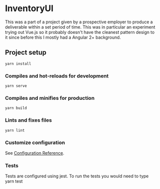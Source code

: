 # InventoryUI

This was a part of a project given by a prospective employer to produce a deliverable within a set period of time. This was in particular an experiment trying out Vue.js
so it probably doesn't have the cleanest pattern design to it since before this I mostly had a Angular 2+ background.

## Project setup
```
yarn install
```

### Compiles and hot-reloads for development
```
yarn serve
```

### Compiles and minifies for production
```
yarn build
```

### Lints and fixes files
```
yarn lint
```

### Customize configuration
See [Configuration Reference](https://cli.vuejs.org/config/).

### Tests
Tests are configured using jest. To run the tests you would need to type yarn test

